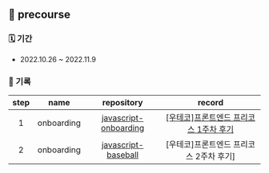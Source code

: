 ## 🌱 precourse

### 🗓 기간

- 2022.10.26 ~ 2022.11.9

### 📝 기록

| step |      name      |                          repository                          |                 record                  |
| :--: | :------------: | :----------------------------------------------------------: | :-------------------------------------: |
|  1   | onboarding | [javascript-onboarding](https://github.com/hanbeulYou/javascript-onboarding/tree/hanbeulYou) | [[우테코]프론트엔드 프리코스 1주차 후기](https://velog.io/@hayou/%EC%9A%B0%ED%85%8C%EC%BD%94-%ED%94%84%EB%A1%A0%ED%8A%B8%EC%97%94%EB%93%9C-%ED%94%84%EB%A6%AC%EC%BD%94%EC%8A%A4-1%EC%A3%BC%EC%B0%A8-%ED%9B%84%EA%B8%B0) |
|  2   | onboarding | [javascript-baseball](https://github.com/hanbeulYou/javascript-baseball/tree/hanbeulYou) | [우테코]프론트엔드 프리코스 2주차 후기] |

